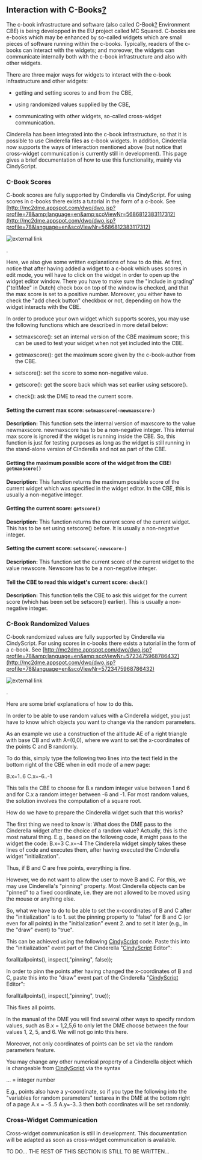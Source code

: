 ## Interaction with C-Books[?](tiki-editpage.php?page=C-Books)

The c-book infrastructure and software (also called C-Book[?](tiki-editpage.php?page=C-Book) Environment CBE) is being developped in the EU project called MC Squared.
C-books are e-books which may be enhanced by so-called widgets which are small pieces of software running within the c-books.
Typically, readers of the c-books can interact with the widgets; and moreover, the widgets can communicate internally both with the c-book infrastructure and also with other widgets.

There are three major ways for widgets to interact with the c-book infrastructure and other widgets:

*  getting and setting scores to and from the CBE,

*  using randomized values supplied by the CBE,

*  communicating with other widgets, so-called cross-widget communication.

Cinderella has been integrated into the c-book infrastructure, so that it is possible to use Cinderella files as c-book widgets.
In addition, Cinderella now supports the ways of interaction mentioned above (but notice that cross-widget communication is currently still in development).
This page gives a brief documentation of how to use this functionality, mainly via CindyScript.

### C-Book Scores

C-book scores are fully supported by Cinderella via CindyScript.
For using scores in c-books there exists a tutorial in the form of a c-book.
See [http://mc2dme.appspot.com/dwo/dwo.jsp?profile=78&amp;language=en&amp;scoViewNr=5686812383117312](http://mc2dme.appspot.com/dwo/dwo.jsp?profile=78&language=en&scoViewNr=5686812383117312)

![external link](img/icons/external_link.gif)

.

Here, we also give some written explanations of how to do this.
At first, notice that after having added a widget to a c-book which uses scores in edit mode, you will have to click on the widget in order to open up the widget editor window.
There you have to make sure the "include in grading" ("teltMee" in Dutch) check box on top of the window is checked, and that the max score is set to a positive number.
Moreover, you either have to check the "add check button" checkbox or not, depending on how the widget interacts with the CBE.

In order to produce your own widget which supports scores, you may use the following functions which are described in more detail below:

*  setmaxscore(): set an internal version of the CBE maximum score; this can be used to test your widget when not yet included into the CBE.

*  getmaxscore(): get the maximum score given by the c-book-author from the CBE.

*  setscore(): set the score to some non-negative value.

*  getscore(): get the score back which was set earlier using setscore().

*  check(): ask the DME to read the current score.

#### Setting the current max score: `setmaxscore(‹newmaxscore›)`

**Description:**
This function sets the internal version of maxscore to the value newmaxscore.
newmaxscore has to be a non-negative integer.
This internal max score is ignored if the widget is running inside the CBE.
So, this function is just for testing purposes as long as the widget is still running in the stand-alone version of Cinderella and not as part of the CBE.

#### Getting the maximum possible score of the widget from the CBE: `getmaxscore()`

**Description:**
This function returns the maximum possible score of the current widget which was specified in the widget editor.
In the CBE, this is usually a non-negative integer.

#### Getting the current score: `getscore()`

**Description:**
This function returns the current score of the current widget.
This has to be set using setscore() before.
It is usually a non-negative integer.

#### Setting the current score: `setscore(‹newscore›)`

**Description:**
This function set the current score of the current widget to the value newscore.
Newscore has to be a non-negative integer.

#### Tell the CBE to read this widget's current score: `check()`

**Description:**
This function tells the CBE to ask this widget for the current score (which has been set be setscore() earlier).
This is usually a non-negative integer.

### C-Book Randomized Values

C-book randomized values are fully supported by Cinderella via CindyScript.
For using scores in c-books there exists a tutorial in the form of a c-book.
See
[http://mc2dme.appspot.com/dwo/dwo.jsp?profile=78&amp;language=en&amp;scoViewNr=5723475968786432](http://mc2dme.appspot.com/dwo/dwo.jsp?profile=78&language=en&scoViewNr=5723475968786432)

![external link](img/icons/external_link.gif)

.

Here are some brief explanations of how to do this.

In order to be able to use random values with a Cinderella widget,
you just have to know which objects you want to change via the random parameters.

As an example we use a construction of the altitude AE of a right triangle with base CB and with A=(0,0), where we want to set the x-coordinates of the points C and B randomly.

To do this, simply type the following two lines into the text field in the bottom right of the CBE when in edit mode of a new page:

B.x=1..6
C.x=-6..-1

This tells the CBE to choose for B.x random integer value between 1 and 6 and for C.x a random integer between -6 and -1.
For most random values, the solution involves the computation of a square root.

How do we have to prepare the Cinderella widget such that this works?

The first thing we need to know is:
What does the DME pass to the Cinderella widget after the choice of a random value?
Actually, this is the most natural thing.
E.g., based on the following code, it might pass to the widget the code:
B.x=3
C.x=-4
The Cinderella widget simply takes these lines of code and executes them, after having executed the Cinderella widget "initialization".

Thus, if B and C are free points, everything is fine.

However, we do not want to allow the user to move B and C.
For this, we may use Cinderella's "pinning" property.
Most Cinderella objects can be "pinned" to a fixed coordinate, i.e.
they are not allowed to be moved using the mouse or anything else.

So, what we have to do to be able to set the x-coordinates of B and C after the "initialization" is to
1.
set the pinning property to "false" for B and C (or even for all points) in the "initialization" event
2.
and to set it later (e.g., in the "draw" event) to "true".

This can be achieved using the following [CindyScript](CindyScript) code.
Paste this into the "initialization" event part of the Cinderella "[CindyScript](CindyScript) Editor":

forall(allpoints(), inspect(,"pinning", false));

In order to pinn the points after having changed the x-coordinates of B and C,
paste this into the "draw" event part of the Cinderella "[CindyScript](CindyScript) Editor":

forall(allpoints(), inspect(,"pinning", true));

This fixes all points.

In the manual of the DME you will find several other ways to specify random values, such as
B.x = 1,2,5,6
to only let the DME choose between the four values 1, 2, 5, and 6.
We will not go into this here.

Moreover, not only coordinates of points can be set via the random parameters feature.

You may change any other numerical property of a Cinderella object which is changeable from [CindyScript](CindyScript) via the syntax

...
= integer number

E.g., points also have a y-coordinate, so if you type the following into the "variables for random parameters"
textarea in the DME at the bottom right of a page
A.x = -5..5
A.y=-3..3
then both coordinates will be set randomly.

### Cross-Widget Communication

Cross-widget communication is still in development.
This documentation will be adapted as soon as cross-widget communication is available.

TO DO...
THE REST OF THIS SECTION IS STILL TO BE WRITTEN...
